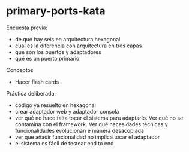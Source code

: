 # primary-ports-kata

Encuesta previa:

- de qué hay seis en arquitectura hexagonal 
- cuál es la diferencia con arquitectura en tres capas
- que son los puertos y adaptadores
- qué es un puerto primario


Conceptos

- Hacer flash cards


Práctica deliberada: 

- código ya resuelto en hexagonal
- crear adaptador web y adaptador consola
- ver qué no hace falta tocar el sistema para adaptarlo. 
Ver qué no se contamina con el framework. Ver qué necesidades 
técnicas y funcionalidades evolucionan e manera desacoplada 
- ver que añadir funcionalidad no implica tocar el adaptador 
- el sistema es fácil de testear end to end